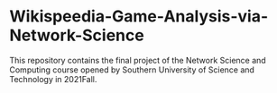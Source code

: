 # Wikispeedia-Game-Analysis-via-Network-Science
This repository contains the final project of the Network Science and Computing course opened by Southern University of Science and Technology in 2021Fall.
